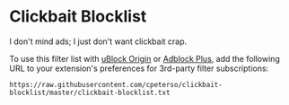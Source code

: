 # Clickbait Blocklist

I don't mind ads; I just don't want clickbait crap.

To use this filter list with [uBlock Origin](https://github.com/gorhill/uBlock) or [Adblock Plus](https://adblockplus.org/), add the following URL to your extension's preferences for 3rd-party filter subscriptions:

`https://raw.githubusercontent.com/cpeterso/clickbait-blocklist/master/clickbait-blocklist.txt`
